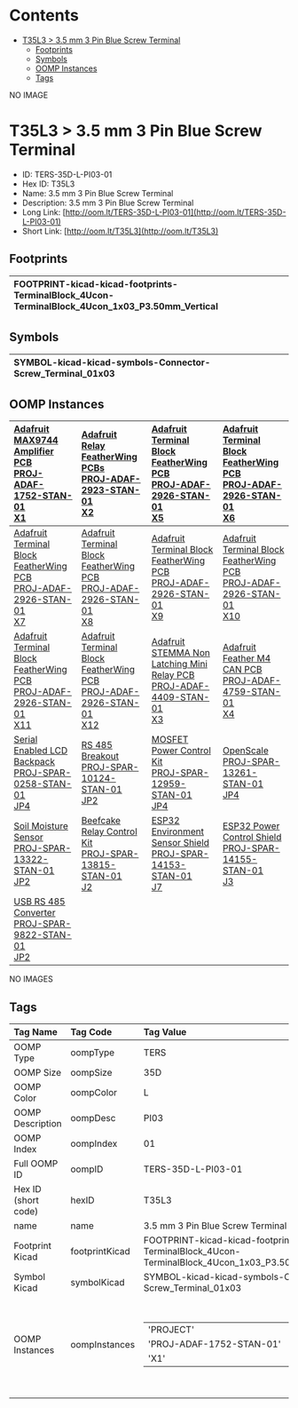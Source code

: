 



Contents
========

* [T35L3 > 3.5 mm 3 Pin Blue Screw Terminal](#t35l3--35-mm-3-pin-blue-screw-terminal)
	* [Footprints](#footprints)
	* [Symbols](#symbols)
	* [OOMP Instances](#oomp-instances)
	* [Tags](#tags)
  
NO IMAGE  
# T35L3 > 3.5 mm 3 Pin Blue Screw Terminal

- ID: TERS-35D-L-PI03-01
- Hex ID: T35L3
- Name: 3.5 mm 3 Pin Blue Screw Terminal
- Description: 3.5 mm 3 Pin Blue Screw Terminal
- Long Link: [http://oom.lt/TERS-35D-L-PI03-01](http://oom.lt/TERS-35D-L-PI03-01)
- Short Link: [http://oom.lt/T35L3](http://oom.lt/T35L3)

## Footprints
  

|![]()<br>FOOTPRINT-kicad-kicad-footprints-TerminalBlock_4Ucon-TerminalBlock_4Ucon_1x03_P3.50mm_Vertical||||
| :--- | :--- | :--- | :--- |

## Symbols
  

|![]()<br>SYMBOL-kicad-kicad-symbols-Connector-Screw_Terminal_01x03||||
| :--- | :--- | :--- | :--- |

## OOMP Instances
  

|[Adafruit MAX9744 Amplifier PCB<br>PROJ-ADAF-1752-STAN-01<br>X1](https://github.com/oomlout/oomlout_OOMP_projects_V2/PROJ/ADAF/1752/STAN/01/tree/main/)|[Adafruit Relay FeatherWing PCBs<br>PROJ-ADAF-2923-STAN-01<br>X2](https://github.com/oomlout/oomlout_OOMP_projects_V2/PROJ/ADAF/2923/STAN/01/tree/main/)|[Adafruit Terminal Block FeatherWing PCB<br>PROJ-ADAF-2926-STAN-01<br>X5](https://github.com/oomlout/oomlout_OOMP_projects_V2/PROJ/ADAF/2926/STAN/01/tree/main/)|[Adafruit Terminal Block FeatherWing PCB<br>PROJ-ADAF-2926-STAN-01<br>X6](https://github.com/oomlout/oomlout_OOMP_projects_V2/PROJ/ADAF/2926/STAN/01/tree/main/)|
| :--- | :--- | :--- | :--- |
|[Adafruit Terminal Block FeatherWing PCB<br>PROJ-ADAF-2926-STAN-01<br>X7](https://github.com/oomlout/oomlout_OOMP_projects_V2/PROJ/ADAF/2926/STAN/01/tree/main/)|[Adafruit Terminal Block FeatherWing PCB<br>PROJ-ADAF-2926-STAN-01<br>X8](https://github.com/oomlout/oomlout_OOMP_projects_V2/PROJ/ADAF/2926/STAN/01/tree/main/)|[Adafruit Terminal Block FeatherWing PCB<br>PROJ-ADAF-2926-STAN-01<br>X9](https://github.com/oomlout/oomlout_OOMP_projects_V2/PROJ/ADAF/2926/STAN/01/tree/main/)|[Adafruit Terminal Block FeatherWing PCB<br>PROJ-ADAF-2926-STAN-01<br>X10](https://github.com/oomlout/oomlout_OOMP_projects_V2/PROJ/ADAF/2926/STAN/01/tree/main/)|
|[Adafruit Terminal Block FeatherWing PCB<br>PROJ-ADAF-2926-STAN-01<br>X11](https://github.com/oomlout/oomlout_OOMP_projects_V2/PROJ/ADAF/2926/STAN/01/tree/main/)|[Adafruit Terminal Block FeatherWing PCB<br>PROJ-ADAF-2926-STAN-01<br>X12](https://github.com/oomlout/oomlout_OOMP_projects_V2/PROJ/ADAF/2926/STAN/01/tree/main/)|[Adafruit STEMMA Non Latching Mini Relay PCB<br>PROJ-ADAF-4409-STAN-01<br>X3](https://github.com/oomlout/oomlout_OOMP_projects_V2/PROJ/ADAF/4409/STAN/01/tree/main/)|[Adafruit Feather M4 CAN PCB<br>PROJ-ADAF-4759-STAN-01<br>X4](https://github.com/oomlout/oomlout_OOMP_projects_V2/PROJ/ADAF/4759/STAN/01/tree/main/)|
|[Serial Enabled LCD Backpack<br>PROJ-SPAR-0258-STAN-01<br>JP4](https://github.com/oomlout/oomlout_OOMP_projects_V2/PROJ/SPAR/0258/STAN/01/tree/main/)|[RS 485 Breakout<br>PROJ-SPAR-10124-STAN-01<br>JP2](https://github.com/oomlout/oomlout_OOMP_projects_V2/PROJ/SPAR/10124/STAN/01/tree/main/)|[MOSFET Power Control Kit<br>PROJ-SPAR-12959-STAN-01<br>JP4](https://github.com/oomlout/oomlout_OOMP_projects_V2/PROJ/SPAR/12959/STAN/01/tree/main/)|[OpenScale<br>PROJ-SPAR-13261-STAN-01<br>JP4](https://github.com/oomlout/oomlout_OOMP_projects_V2/PROJ/SPAR/13261/STAN/01/tree/main/)|
|[Soil Moisture Sensor<br>PROJ-SPAR-13322-STAN-01<br>JP2](https://github.com/oomlout/oomlout_OOMP_projects_V2/PROJ/SPAR/13322/STAN/01/tree/main/)|[Beefcake Relay Control Kit<br>PROJ-SPAR-13815-STAN-01<br>J2](https://github.com/oomlout/oomlout_OOMP_projects_V2/PROJ/SPAR/13815/STAN/01/tree/main/)|[ESP32 Environment Sensor Shield<br>PROJ-SPAR-14153-STAN-01<br>J7](https://github.com/oomlout/oomlout_OOMP_projects_V2/PROJ/SPAR/14153/STAN/01/tree/main/)|[ESP32 Power Control Shield<br>PROJ-SPAR-14155-STAN-01<br>J3](https://github.com/oomlout/oomlout_OOMP_projects_V2/PROJ/SPAR/14155/STAN/01/tree/main/)|
|[USB RS 485 Converter<br>PROJ-SPAR-9822-STAN-01<br>JP2](https://github.com/oomlout/oomlout_OOMP_projects_V2/PROJ/SPAR/9822/STAN/01/tree/main/)||||
  
NO IMAGES  
## Tags
  

|Tag Name|Tag Code|Tag Value|
| :--- | :--- | :--- |
|OOMP Type|oompType|TERS|
|OOMP Size|oompSize|35D|
|OOMP Color|oompColor|L|
|OOMP Description|oompDesc|PI03|
|OOMP Index|oompIndex|01|
|Full OOMP ID|oompID|TERS-35D-L-PI03-01|
|Hex ID (short code)|hexID|T35L3|
|name|name|3.5 mm 3 Pin Blue Screw Terminal|
|Footprint Kicad|footprintKicad|FOOTPRINT-kicad-kicad-footprints-TerminalBlock_4Ucon-TerminalBlock_4Ucon_1x03_P3.50mm_Vertical|
|Symbol Kicad|symbolKicad|SYMBOL-kicad-kicad-symbols-Connector-Screw_Terminal_01x03|
|OOMP Instances|oompInstances|<table><tr><td>'PROJECT'</td></tr><tr><td> 'PROJ-ADAF-1752-STAN-01'</td><td> 'ID'</td></tr><tr><td> 'X1'</td></tr></table></td><td> <table><tr><td>'PROJECT'</td></tr><tr><td> 'PROJ-ADAF-2923-STAN-01'</td><td> 'ID'</td></tr><tr><td> 'X2'</td></tr></table></td><td> <table><tr><td>'PROJECT'</td></tr><tr><td> 'PROJ-ADAF-2926-STAN-01'</td><td> 'ID'</td></tr><tr><td> 'X5'</td></tr></table></td><td> <table><tr><td>'PROJECT'</td></tr><tr><td> 'PROJ-ADAF-2926-STAN-01'</td><td> 'ID'</td></tr><tr><td> 'X6'</td></tr></table></td><td> <table><tr><td>'PROJECT'</td></tr><tr><td> 'PROJ-ADAF-2926-STAN-01'</td><td> 'ID'</td></tr><tr><td> 'X7'</td></tr></table></td><td> <table><tr><td>'PROJECT'</td></tr><tr><td> 'PROJ-ADAF-2926-STAN-01'</td><td> 'ID'</td></tr><tr><td> 'X8'</td></tr></table></td><td> <table><tr><td>'PROJECT'</td></tr><tr><td> 'PROJ-ADAF-2926-STAN-01'</td><td> 'ID'</td></tr><tr><td> 'X9'</td></tr></table></td><td> <table><tr><td>'PROJECT'</td></tr><tr><td> 'PROJ-ADAF-2926-STAN-01'</td><td> 'ID'</td></tr><tr><td> 'X10'</td></tr></table></td><td> <table><tr><td>'PROJECT'</td></tr><tr><td> 'PROJ-ADAF-2926-STAN-01'</td><td> 'ID'</td></tr><tr><td> 'X11'</td></tr></table></td><td> <table><tr><td>'PROJECT'</td></tr><tr><td> 'PROJ-ADAF-2926-STAN-01'</td><td> 'ID'</td></tr><tr><td> 'X12'</td></tr></table></td><td> <table><tr><td>'PROJECT'</td></tr><tr><td> 'PROJ-ADAF-4409-STAN-01'</td><td> 'ID'</td></tr><tr><td> 'X3'</td></tr></table></td><td> <table><tr><td>'PROJECT'</td></tr><tr><td> 'PROJ-ADAF-4759-STAN-01'</td><td> 'ID'</td></tr><tr><td> 'X4'</td></tr></table></td><td> <table><tr><td>'PROJECT'</td></tr><tr><td> 'PROJ-SPAR-0258-STAN-01'</td><td> 'ID'</td></tr><tr><td> 'JP4'</td></tr></table></td><td> <table><tr><td>'PROJECT'</td></tr><tr><td> 'PROJ-SPAR-10124-STAN-01'</td><td> 'ID'</td></tr><tr><td> 'JP2'</td></tr></table></td><td> <table><tr><td>'PROJECT'</td></tr><tr><td> 'PROJ-SPAR-12959-STAN-01'</td><td> 'ID'</td></tr><tr><td> 'JP4'</td></tr></table></td><td> <table><tr><td>'PROJECT'</td></tr><tr><td> 'PROJ-SPAR-13261-STAN-01'</td><td> 'ID'</td></tr><tr><td> 'JP4'</td></tr></table></td><td> <table><tr><td>'PROJECT'</td></tr><tr><td> 'PROJ-SPAR-13322-STAN-01'</td><td> 'ID'</td></tr><tr><td> 'JP2'</td></tr></table></td><td> <table><tr><td>'PROJECT'</td></tr><tr><td> 'PROJ-SPAR-13815-STAN-01'</td><td> 'ID'</td></tr><tr><td> 'J2'</td></tr></table></td><td> <table><tr><td>'PROJECT'</td></tr><tr><td> 'PROJ-SPAR-14153-STAN-01'</td><td> 'ID'</td></tr><tr><td> 'J7'</td></tr></table></td><td> <table><tr><td>'PROJECT'</td></tr><tr><td> 'PROJ-SPAR-14155-STAN-01'</td><td> 'ID'</td></tr><tr><td> 'J3'</td></tr></table></td><td> <table><tr><td>'PROJECT'</td></tr><tr><td> 'PROJ-SPAR-9822-STAN-01'</td><td> 'ID'</td></tr><tr><td> 'JP2'</td></tr></table>|
||||
